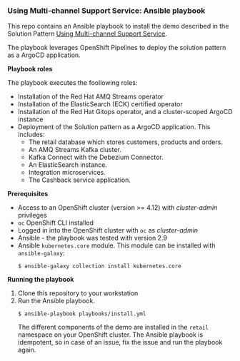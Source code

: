 ### Using Multi-channel Support Service: Ansible playbook

This repo contains an Ansible playbook to install the demo described in the Solution Pattern [Using Multi-channel Support Service](https://redhat-solution-patterns.github.io/solution-pattern-multichannel-svc).

The playbook leverages OpenShift Pipelines to deploy the solution pattern as a ArgoCD application.

**Playbook roles**

The playbook executes the foollowing roles:

* Installation of the Red Hat AMQ Streams operator
* Installation of the ElasticSearch (ECK) certified operator
* Installation of the Red Hat Gitops operator, and a cluster-scoped ArgoCD instance
* Deployment of the Solution pattern as a ArgoCD application. This includes:
  * The retail database which stores customers, products and orders.
  * An AMQ Streams Kafka cluster.
  * Kafka Connect with the Debezium Connector.
  * An ElasticSearch instance.
  * Integration microservices.
  * The Cashback service application.

**Prerequisites**

* Access to an OpenShift cluster (version >= 4.12) with _cluster-admin_ privileges
* `oc` OpenShift CLI installed
* Logged in into the OpenShift cluster with `oc` as _cluster-admin_
* Ansible - the playbook was tested with version 2.9
* Ansible `kubernetes.core` module.
  This module can be installed with `ansible-galaxy`:
  ```
  $ ansible-galaxy collection install kubernetes.core
  ```

**Running the playbook**

1. Clone this repository to your workstation
1. Run the Ansible playbook.
    ```
    $ ansible-playbook playbooks/install.yml
    ```
    The different components of the demo are installed in the `retail` namespace on your OpenShift cluster.
    The Ansible playbook is idempotent, so in case of an issue, fix the issue and run the playbook again.
